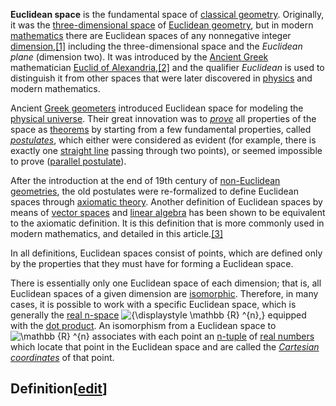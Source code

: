 **Euclidean space** is the fundamental space of [classical geometry](https://en.wikipedia.org/wiki/Classical_geometry "Classical geometry"). Originally, it was the [three-dimensional space](https://en.wikipedia.org/wiki/Three-dimensional_space "Three-dimensional space") of [Euclidean geometry](https://en.wikipedia.org/wiki/Euclidean_geometry "Euclidean geometry"), but in modern [mathematics](https://en.wikipedia.org/wiki/Mathematics "Mathematics") there are Euclidean spaces of any nonnegative integer [dimension](https://en.wikipedia.org/wiki/Dimension_(mathematics) "Dimension (mathematics)"),[\[1\]](https://en.wikipedia.org/wiki/Euclidean_space#cite_note-FOOTNOTESolomentsev2001-1) including the three-dimensional space and the _Euclidean plane_ (dimension two). It was introduced by the [Ancient Greek](https://en.wikipedia.org/wiki/Greek_mathematics "Greek mathematics") mathematician [Euclid of Alexandria](https://en.wikipedia.org/wiki/Euclid "Euclid"),[\[2\]](https://en.wikipedia.org/wiki/Euclidean_space#cite_note-FOOTNOTEBall196050%E2%80%9362-2) and the qualifier _Euclidean_ is used to distinguish it from other spaces that were later discovered in [physics](https://en.wikipedia.org/wiki/Physics "Physics") and modern mathematics.

Ancient [Greek geometers](https://en.wikipedia.org/wiki/History_of_geometry#Greek_geometry "History of geometry") introduced Euclidean space for modeling the [physical universe](https://en.wikipedia.org/wiki/Physical_universe "Physical universe"). Their great innovation was to _[prove](https://en.wikipedia.org/wiki/Mathematical_proof "Mathematical proof")_ all properties of the space as [theorems](https://en.wikipedia.org/wiki/Theorem "Theorem") by starting from a few fundamental properties, called _[postulates](https://en.wikipedia.org/wiki/Postulate "Postulate")_, which either were considered as evident (for example, there is exactly one [straight line](https://en.wikipedia.org/wiki/Straight_line "Straight line") passing through two points), or seemed impossible to prove ([parallel postulate](https://en.wikipedia.org/wiki/Parallel_postulate "Parallel postulate")).

After the introduction at the end of 19th century of [non-Euclidean geometries](https://en.wikipedia.org/wiki/Non-Euclidean_geometries "Non-Euclidean geometries"), the old postulates were re-formalized to define Euclidean spaces through [axiomatic theory](https://en.wikipedia.org/wiki/Axiomatic_theory "Axiomatic theory"). Another definition of Euclidean spaces by means of [vector spaces](https://en.wikipedia.org/wiki/Vector_space "Vector space") and [linear algebra](https://en.wikipedia.org/wiki/Linear_algebra "Linear algebra") has been shown to be equivalent to the axiomatic definition. It is this definition that is more commonly used in modern mathematics, and detailed in this article.[\[3\]](https://en.wikipedia.org/wiki/Euclidean_space#cite_note-FOOTNOTEBerger1987-3)

In all definitions, Euclidean spaces consist of points, which are defined only by the properties that they must have for forming a Euclidean space.

There is essentially only one Euclidean space of each dimension; that is, all Euclidean spaces of a given dimension are [isomorphic](https://en.wikipedia.org/wiki/Isomorphism "Isomorphism"). Therefore, in many cases, it is possible to work with a specific Euclidean space, which is generally the [real n\-space](https://en.wikipedia.org/wiki/Real_n-space "Real n-space") ![{\displaystyle \mathbb {R} ^{n},}](https://wikimedia.org/api/rest_v1/media/math/render/svg/d7035fcb9fe3ebecc6bc9f372f82d0352202c8bf) equipped with the [dot product](https://en.wikipedia.org/wiki/Dot_product "Dot product"). An isomorphism from a Euclidean space to ![\mathbb {R} ^{n}](https://wikimedia.org/api/rest_v1/media/math/render/svg/c510b63578322050121fe966f2e5770bea43308d) associates with each point an [n\-tuple](https://en.wikipedia.org/wiki/Tuple "Tuple") of [real numbers](https://en.wikipedia.org/wiki/Real_number "Real number") which locate that point in the Euclidean space and are called the _[Cartesian coordinates](https://en.wikipedia.org/wiki/Cartesian_coordinates "Cartesian coordinates")_ of that point.

## Definition\[[edit](https://en.wikipedia.org/w/index.php?title=Euclidean_space&action=edit&section=1 "Edit section: Definition")\]
